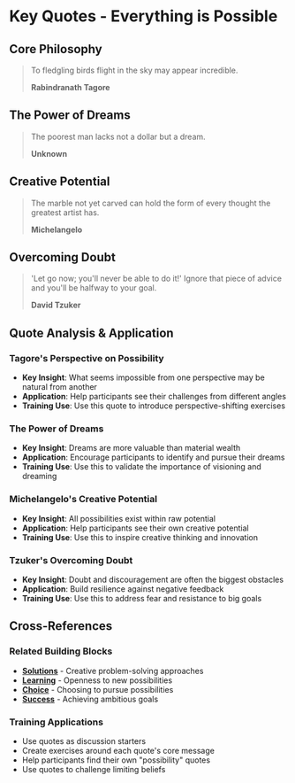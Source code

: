 # Key Quotes - Everything is Possible

## Core Philosophy

> To fledgling birds flight in the sky may appear incredible.
> 
> **Rabindranath Tagore**

## The Power of Dreams

> The poorest man lacks not a dollar but a dream.
> 
> **Unknown**

## Creative Potential

> The marble not yet carved can hold the form of every thought the greatest artist has.
> 
> **Michelangelo**

## Overcoming Doubt

> 'Let go now; you'll never be able to do it!' Ignore that piece of advice and you'll be halfway to your goal.
> 
> **David Tzuker**

## Quote Analysis & Application

### Tagore's Perspective on Possibility
- **Key Insight**: What seems impossible from one perspective may be natural from another
- **Application**: Help participants see their challenges from different angles
- **Training Use**: Use this quote to introduce perspective-shifting exercises

### The Power of Dreams
- **Key Insight**: Dreams are more valuable than material wealth
- **Application**: Encourage participants to identify and pursue their dreams
- **Training Use**: Use this to validate the importance of visioning and dreaming

### Michelangelo's Creative Potential
- **Key Insight**: All possibilities exist within raw potential
- **Application**: Help participants see their own creative potential
- **Training Use**: Use this to inspire creative thinking and innovation

### Tzuker's Overcoming Doubt
- **Key Insight**: Doubt and discouragement are often the biggest obstacles
- **Application**: Build resilience against negative feedback
- **Training Use**: Use this to address fear and resistance to big goals

## Cross-References

### Related Building Blocks
- **[Solutions](../solutions/README.md)** - Creative problem-solving approaches
- **[Learning](../learning/README.md)** - Openness to new possibilities
- **[Choice](../choice/README.md)** - Choosing to pursue possibilities
- **[Success](../success/README.md)** - Achieving ambitious goals

### Training Applications
- Use quotes as discussion starters
- Create exercises around each quote's core message
- Help participants find their own "possibility" quotes
- Use quotes to challenge limiting beliefs
